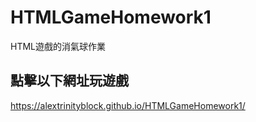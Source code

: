 # HTMLGameHomework1
HTML遊戲的消氣球作業

## 點擊以下網址玩遊戲
https://alextrinityblock.github.io/HTMLGameHomework1/
